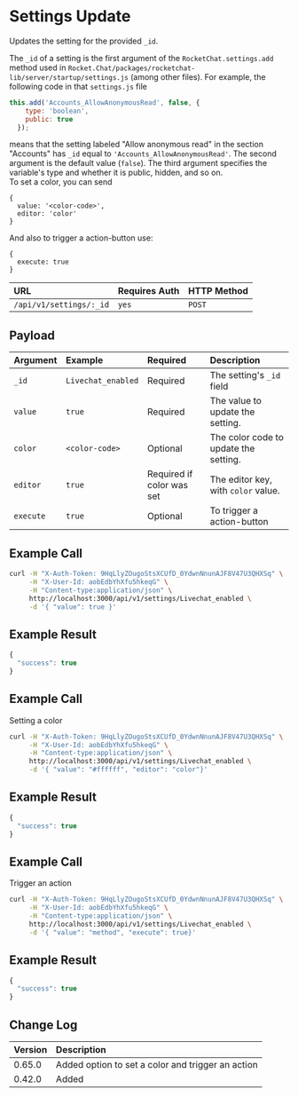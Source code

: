 # Settings Update

Updates the setting for the provided `_id`.

The `_id` of a setting is the first argument of the `RocketChat.settings.add` method used in `Rocket.Chat/packages/rocketchat-lib/server/startup/settings.js` \(among other files\). For example, the following code in that `settings.js` file

```javascript
this.add('Accounts_AllowAnonymousRead', false, {
    type: 'boolean',
    public: true
  });
```

means that the setting labeled "Allow anonymous read" in the section "Accounts" has `_id` equal to `'Accounts_AllowAnonymousRead'`. The second argument is the default value \(`false`\). The third argument specifies the variable's type and whether it is public, hidden, and so on.   
 To set a color, you can send

```text
{
  value: '<color-code>',
  editor: 'color'
}
```

And also to trigger a action-button use:

```text
{
  execute: true
}
```

| URL | Requires Auth | HTTP Method |
| :--- | :--- | :--- |
| `/api/v1/settings/:_id` | `yes` | `POST` |

## Payload

| Argument | Example | Required | Description |
| :--- | :--- | :--- | :--- |
| `_id` | `Livechat_enabled` | Required | The setting's `_id` field |
| `value` | `true` | Required | The value to update the setting. |
| `color` | `<color-code>` | Optional | The color code to update the setting. |
| `editor` | `true` | Required if color was set | The editor key, with `color` value. |
| `execute` | `true` | Optional | To trigger a action-button |

## Example Call

```bash
curl -H "X-Auth-Token: 9HqLlyZOugoStsXCUfD_0YdwnNnunAJF8V47U3QHXSq" \
     -H "X-User-Id: aobEdbYhXfu5hkeqG" \
     -H "Content-type:application/json" \
     http://localhost:3000/api/v1/settings/Livechat_enabled \
     -d '{ "value": true }'
```

## Example Result

```javascript
{
  "success": true
}
```

## Example Call

Setting a color

```bash
curl -H "X-Auth-Token: 9HqLlyZOugoStsXCUfD_0YdwnNnunAJF8V47U3QHXSq" \
     -H "X-User-Id: aobEdbYhXfu5hkeqG" \
     -H "Content-type:application/json" \
     http://localhost:3000/api/v1/settings/Livechat_enabled \
     -d '{ "value": "#ffffff", "editor": "color"}'
```

## Example Result

```javascript
{
  "success": true
}
```

## Example Call

Trigger an action

```bash
curl -H "X-Auth-Token: 9HqLlyZOugoStsXCUfD_0YdwnNnunAJF8V47U3QHXSq" \
     -H "X-User-Id: aobEdbYhXfu5hkeqG" \
     -H "Content-type:application/json" \
     http://localhost:3000/api/v1/settings/Livechat_enabled \
     -d '{ "value": "method", "execute": true}'
```

## Example Result

```javascript
{
  "success": true
}
```

## Change Log

| Version | Description |
| :--- | :--- |
| 0.65.0 | Added option to set a color and trigger an action |
| 0.42.0 | Added |

